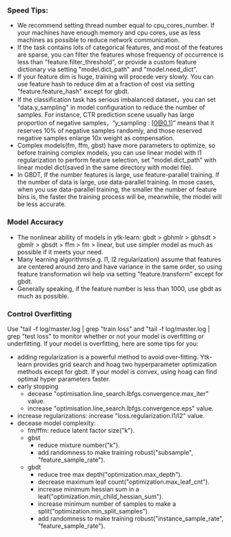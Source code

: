 ### Speed Tips:

- We recommend setting  thread number equal to cpu_cores_number. If your machines have enough memory and cpu cores,  use as less machines as possible to reduce network communication.
- If the task contains lots of categorical features, and  most of the features are sparse, you can filter the features whose frequency of occurrence is less than "feature.filter_threshold", or provide a custom feature dictionary  via setting "model.dict_path" and "model.need_dict".
- If your feature dim is huge, training will procede very slowly. You can use feature hash to reduce dim at a fraction of cost via setting "feature.feature_hash" except for gbdt. 
- If the classification task has serious imbalanced dataset，you can set "data.y_sampling" in model configuration to reduce the number of samples. For instance, CTR prediction scene usually has large proportion of negative samples，“y_sampling : [0@0.1]” means that it reserves 10% of negative samples randomly, and those reserved negative samples enlarge 10x weight as compensation.
- Complex models(fm, ffm, gbst) have more parameters to optimize,  so before training complex models, you can use linear model with l1 regularization to perform feature selection, set "model.dict_path" with linear model dict(saved in the same directory with model file).
- In GBDT, If  the number features is large, use feature-parallel training.  If the number of data is large, use data-parallel training. In mose cases, when you use data-parallel training, the smaller the number of feature bins is, the faster the training process will be, meanwhile, the model will be less accurate.

### Model Accuracy

- The nonlinear ability of models in ytk-learn: gbdt > gbhmlr > gbhsdt > gbmlr > gbsdt > ffm > fm > linear, but use simpler model as much as possible if it meets your need.
- Many learning algorithms(e.g. l1, l2 regularization) assume that features are centered around zero and have variance in the same order, so using feature transformation wil help via setting "feature.transform" except for gbdt.
- Generally speaking,  if the feature number is less than 1000, use gbdt as much as possible.

### Control Overfitting

Use "tail -f log/master.log | grep "train loss" and "tail -f log/master.log | grep "test loss" to monitor whether or not your model is overfitting or underfitting. If your model is overfitting, here are some tips for you:

- adding regularization is a powerful method to avoid over-fitting. Ytk-learn provides grid search and hoag two hyperparameter optimization methods except for gbdt. If your model is convex, using hoag can find optimal hyper parameters faster.
- early stopping
  - decease "optimisation.line_search.lbfgs.convergence.max_iter" value.
  - increase "optimisation.line_search.lbfgs.convergence.eps" value.
- increase regularizations: increase "loss.regularization.l1/l2" value.
- decease model complexity:
  - fm/ffm: reduce latent factor size("k").
  - gbst
    - reduce mixture number("k").
    - add randomness to make training robust("subsample", "feature_sample_rate").
  - gbdt
    - reduce tree max depth("optimization.max_depth").
    - decrease maximum leaf count("optimization.max_leaf_cnt").
    - increase minimum hessian sum in a leaf("optimization.min_child_hessian_sum").
    - increase minimum number of samples to make a split("optimization.min_split_samples").
    - add randomness to make training robust("instance_sample_rate", "feature_sample_rate").
